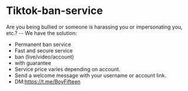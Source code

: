 # Tiktok-ban-service
Are you being bullied or someone is harassing you or impersonating you, etc.? 
-- We have the solution:
- Permanent ban service 
- Fast and secure service 
- ban (live/video/account)
- with guarantee
- Service price varies depending on account.
- Send a welcome message with your username or account link.
- DM:https://t.me/BoyFifteen 

